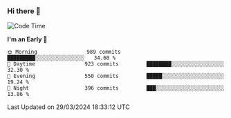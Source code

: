 ### Hi there 👋
<!--START_SECTION:waka-->
![Code Time](http://img.shields.io/badge/Code%20Time-498%20hrs%2031%20mins-blue)

**I'm an Early 🐤** 

```text
🌞 Morning                989 commits         █████████░░░░░░░░░░░░░░░░   34.60 % 
🌆 Daytime                923 commits         ████████░░░░░░░░░░░░░░░░░   32.30 % 
🌃 Evening                550 commits         █████░░░░░░░░░░░░░░░░░░░░   19.24 % 
🌙 Night                  396 commits         ███░░░░░░░░░░░░░░░░░░░░░░   13.86 % 
```



 Last Updated on 29/03/2024 18:33:12 UTC
<!--END_SECTION:waka-->

<!--
**BrianCurliss/BrianCurliss** is a ✨ _special_ ✨ repository because its `README.md` (this file) appears on your GitHub profile.

Here are some ideas to get you started:

- 🔭 I’m currently working on ...
- 🌱 I’m currently learning ...
- 👯 I’m looking to collaborate on ...
- 🤔 I’m looking for help with ...
- 💬 Ask me about ...
- 📫 How to reach me: ...
- 😄 Pronouns: ...
- ⚡ Fun fact: ...
-->
